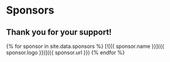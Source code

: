 # Sponsors
Thank you for your support!
----
{% for sponsor in site.data.sponsors %}
[![{{ sponsor.name }}]({{ sponsor.logo }})]({{ sponsor.url }})
{% endfor %}